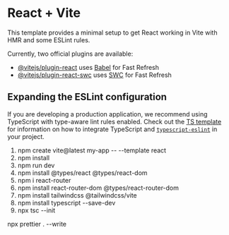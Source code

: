 # React + Vite

This template provides a minimal setup to get React working in Vite with HMR and some ESLint rules.

Currently, two official plugins are available:

- [@vitejs/plugin-react](https://github.com/vitejs/vite-plugin-react/blob/main/packages/plugin-react) uses [Babel](https://babeljs.io/) for Fast Refresh
- [@vitejs/plugin-react-swc](https://github.com/vitejs/vite-plugin-react/blob/main/packages/plugin-react-swc) uses [SWC](https://swc.rs/) for Fast Refresh

## Expanding the ESLint configuration

If you are developing a production application, we recommend using TypeScript with type-aware lint rules enabled. Check out the [TS template](https://github.com/vitejs/vite/tree/main/packages/create-vite/template-react-ts) for information on how to integrate TypeScript and [`typescript-eslint`](https://typescript-eslint.io) in your project.

1. npm create vite@latest my-app -- --template react
2. npm install
3. npm run dev
4. npm install @types/react @types/react-dom
5. npm i react-router
6. npm install react-router-dom @types/react-router-dom
7. npm install tailwindcss @tailwindcss/vite
8. npm install typescript --save-dev
9. npx tsc --init

npx prettier . --write
